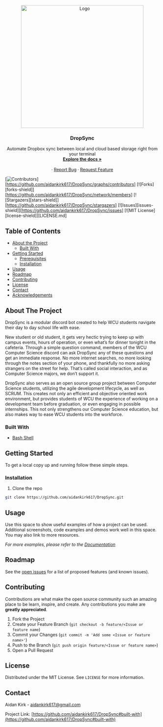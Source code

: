 <!-- PROJECT LOGO -->
<br />
<p align="center">
    <!-- <a href="https://github.com/aidankirk617/DropSync"> -->
    <img src="images/logo1.jpg" alt="Logo" width="400" height="400">
  </a>

  <h3 align="center">DropSync</h3>

  <p align="center">
    Automate Dropbox sync between local and cloud based storage right from your terminal
    <br />
    <a href="https://github.com/aidankirk617/DropSync"><strong>Explore the docs »</strong></a>
    <br />
    <br />
    <!-- Commented out until we have a live demo -->
    <!--<a href="https://github.com/github_username/repo">View Demo</a> -->
    ·
    <a href="https://github.com/aidankirk617/DropSync/issues">Report Bug</a>
    ·
    <a href="https://github.com/aidankirk617/DropSync/issues">Request Feature</a>
  </p>
</p>

<!-- PROJECT SHIELDS -->
<!--
*** I'm using markdown "reference style" links for readability.
*** Reference links are enclosed in brackets [ ] instead of parentheses ( ).
*** See the bottom of this document for the declaration of the reference variables
*** for contributors-url, forks-url, etc. This is an optional, concise syntax you may use.
*** https://www.markdownguide.org/basic-syntax/#reference-style-links
-->
[![Contributors][contributors-shield]][https://github.com/aidankirk617/DropSync/graphs/contributors]
[![Forks][forks-shield]][https://github.com/aidankirk617/DropSync/network/members]
[![Stargazers][stars-shield]][https://github.com/aidankirk617/DropSync/stargazers]
[![Issues][issues-shield]][https://github.com/aidankirk617/DropSync/issues]
[![MIT License][license-shield]][LICENSE.md] 


<!-- TABLE OF CONTENTS -->
## Table of Contents

* [About the Project](#about-the-project)
  * [Built With](#built-with)
* [Getting Started](#getting-started)
  * [Prerequisites](#prerequisites)
  * [Installation](#installation)
* [Usage](#usage)
* [Roadmap](#roadmap)
* [Contributing](#contributing)
* [License](#license)
* [Contact](#contact)
* [Acknowledgements](#acknowledgements)



<!-- ABOUT THE PROJECT -->
## About The Project

<!--[![Produc Name Screen Shot][product-screenshot]](https://example.com) -->

DropSync is a modular discord bot created to help WCU students navigate their day to day school life with ease.

New student or old student, it gets very hectic trying to keep up with campus events,
hours of operation, or even what’s for dinner tonight in the cafeteria. Through a
simple question command, members of the WCU Computer Science discord can ask DropSync
any of these questions and get an immediate response. No more internet searches, no
more looking through the notes section of your phone, and thankfully no more asking 
strangers on the street for help. That’s called social interaction, and as Computer Science majors,
we don’t support it.

DropSync also serves as an open source group project between Computer Science 
students, utilizing the agile development lifecycle, as well as SCRUM. This
creates not only an efficient and objective oriented work environment, but
provides students of WCU the experience of working on a development team before
graduation, or even engaging in possible internships. This not only strengthens
our Computer Science education, but also makes way to ease WCU students into the workforce.

### Built With

* [Bash Shell]()


<!-- GETTING STARTED -->
## Getting Started

To get a local copy up and running follow these simple steps.


### Installation

1. Clone the repo
```sh
git clone https://github.com/aidankirk617/DropSync.git
```

<!-- USAGE EXAMPLES -->
## Usage

Use this space to show useful examples of how a project can be used. Additional screenshots, code examples and demos work well in this space. You may also link to more resources.

_For more examples, please refer to the [Documentation](https://example.com)_



<!-- ROADMAP -->
## Roadmap

See the [open issues](https://github.com/aidankirk617/DropSync/issues) for a 
list of proposed features (and known issues).



<!-- CONTRIBUTING -->
## Contributing

Contributions are what make the open source community such an amazing place to be learn, inspire, and create. Any contributions you make are **greatly appreciated**.

1. Fork the Project
2. Create your Feature Branch (`git checkout -b feature/<Issue or feature name`)
3. Commit your Changes (`git commit -m 'Add some <Issue or feature name>'`)
4. Push to the Branch (`git push origin feature/<Issue or feature name>`)
5. Open a Pull Request



<!-- LICENSE -->
## License

Distributed under the MIT License. See `LICENSE` for more information.



<!-- CONTACT -->
## Contact

Aidan Kirk - [aidankirk617@gmail.com]()

Project Link: [https://github.com/aidankirk617/DropSync#built-with](https://github.com/aidankirk617/DropSync#built-with)



<!-- MARKDOWN LINKS & IMAGES -->
<!-- https://www.markdownguide.org/basic-syntax/#reference-style-links -->
[contributors-shield]: https://img.shields.io/github/contributors/othneildrew/Best-README-Template.svg?style=flat-square
[product-screenshot]: images/logo2.jpg
